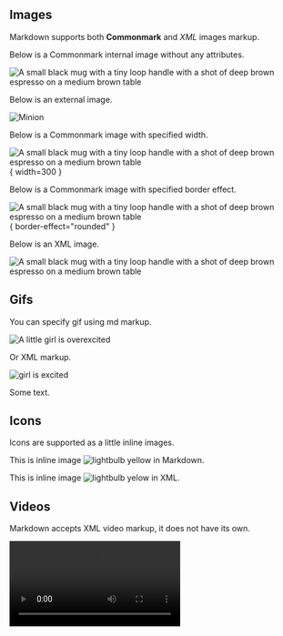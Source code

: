 [//]: # (title: Markdown images and videos)

## Images

Markdown supports both **Commonmark** and *XML* images markup.

Below is a Commonmark internal image without any attributes.

![A small black mug with a tiny loop handle with a shot of deep brown espresso on a medium brown table](espresso.png)

Below is an external image.

![Minion](https://octodex.github.com/images/minion.png)

Below is a Commonmark image with specified width.

![A small black mug with a tiny loop handle with a shot of deep brown espresso on a medium brown table](espresso.png){ width=300 }

Below is a Commonmark image with specified border effect.

![A small black mug with a tiny loop handle with a shot of deep brown espresso on a medium brown table](espresso.png){ border-effect="rounded" }

Below is an XML image.

<img src="espresso.png" alt="A small black mug
with a tiny loop handle with a shot of deep brown espresso on a medium brown table" border-effect="rounded"/>

## Gifs

You can specify gif using md markup.

![A little girl is overexcited](gurl.gif)

Or XML markup.

<img src="gurl.gif" alt="girl is excited" preview-src="gurl-preview.png"/>

Some text.

## Icons

Icons are supported as a little inline images.

This is inline image ![lightbulb yellow](icons.actions.intentionBulb.svg) in Markdown.

This is inline image <img src="icons.actions.intentionBulb.svg" alt="lightbulb yelow"/> in XML.

## Videos

<anchor name="anchor-videos"/>

Markdown accepts XML video markup, it does not have its own.

<video src="https://youtu.be/xHlahGVq_BE" title="Five SQL Tips"/>

## Images with links

Paragraph [![An old rock in the desert](open.png) {height="16px"}](https://www.flickr.com/photos/beaurogers/31833779864)
paragraph.

## Image references

<!-- Start with declarations --> 

[experimental]: https://img.shields.io/badge/-Experimental_API-red?style=flat-square
[deprecated]: https://img.shields.io/badge/-Deprecated-lightgrey?style=flat-square
[4242]: https://img.shields.io/cpan/l/Config-Augeas?style=plastic

Now using them:

![Experimental API][experimental]
![Deprecated API][deprecated]

Text with inline badge ![One more badge][4242] here
